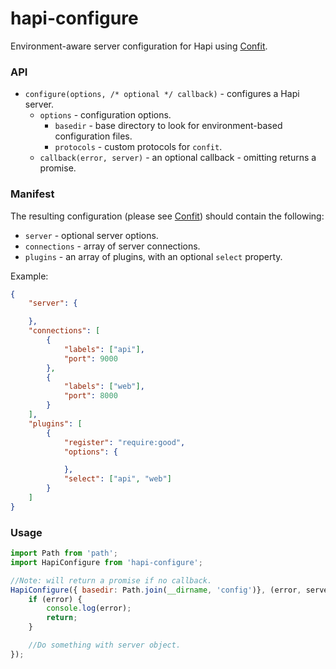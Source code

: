 # hapi-configure

Environment-aware server configuration for Hapi using [Confit](https://github.com/krakenjs/confit).

### API

- `configure(options, /* optional */ callback)` - configures a Hapi server.
    - `options` - configuration options.
        - `basedir` - base directory to look for environment-based configuration files.
        - `protocols` - custom protocols for `confit`.
    - `callback(error, server)` - an optional callback - omitting returns a promise.

### Manifest

The resulting configuration (please see [Confit](https://github.com/krakenjs/confit)) should contain the following:

- `server` - optional server options.
- `connections` - array of server connections.
- `plugins` - an array of plugins, with an optional `select` property.

Example:

```json
{
    "server": {

    },
    "connections": [
        {
            "labels": ["api"],
            "port": 9000
        },
        {
            "labels": ["web"],
            "port": 8000
        }
    ],
    "plugins": [
        {
            "register": "require:good",
            "options": {

            },
            "select": ["api", "web"]
        }
    ]
}
```

### Usage

```javascript
import Path from 'path';
import HapiConfigure from 'hapi-configure';

//Note: will return a promise if no callback.
HapiConfigure({ basedir: Path.join(__dirname, 'config')}, (error, server) => {
    if (error) {
        console.log(error);
        return;
    }

    //Do something with server object.
});
```
